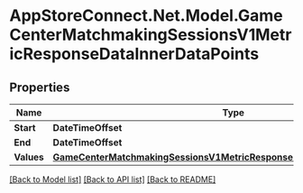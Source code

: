 # AppStoreConnect.Net.Model.GameCenterMatchmakingSessionsV1MetricResponseDataInnerDataPoints

## Properties

Name | Type | Description | Notes
------------ | ------------- | ------------- | -------------
**Start** | **DateTimeOffset** |  | [optional] 
**End** | **DateTimeOffset** |  | [optional] 
**Values** | [**GameCenterMatchmakingSessionsV1MetricResponseDataInnerDataPointsValues**](GameCenterMatchmakingSessionsV1MetricResponseDataInnerDataPointsValues.md) |  | [optional] 

[[Back to Model list]](../README.md#documentation-for-models) [[Back to API list]](../README.md#documentation-for-api-endpoints) [[Back to README]](../README.md)

